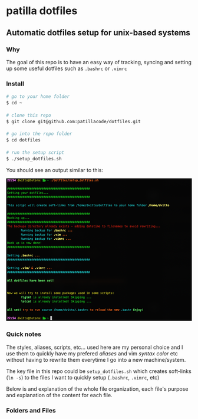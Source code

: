 # patilla dotfiles

## Automatic dotfiles setup for unix-based systems 

### Why

The goal of this repo is to have an easy way of tracking, syncing and setting up some useful dotfiles such as `.bashrc` or `.vimrc`

### Install

```bash
# go to your home folder
$ cd ~

# clone this repo
$ git clone git@github.com:patillacode/dotfiles.git

# go into the repo folder
$ cd dotfiles

# run the setup script
$ ./setup_dotfiles.sh

```

You should see an output similar to this:


![](img/setup_output.png)


### Quick notes
The styles, aliases, scripts, etc... used here are my personal choice and I use them to quickly have my prefered _aliases_ and vim _syntax color_ etc without having to rewrite them everytime I go into a new machine/system.

The key file in this repo could be `setup_dotfiles.sh` which creates soft-links (`ln -s`) to the files I want to quickly setup (`.bashrc`, `.vimrc`, etc)

Below is and explanation of the whole file organization, each file's purpose and explanation of the content for each file.


### Folders and Files
